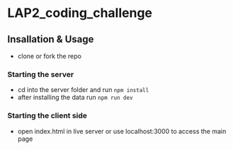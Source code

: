 # LAP2_coding_challenge
## Insallation & Usage
- clone or fork the repo 
### Starting the server
- cd into the server folder and run `npm install`
- after installing the data run `npm run dev`
### Starting the client side 
- open index.html in live server or use localhost:3000 to access the main page
